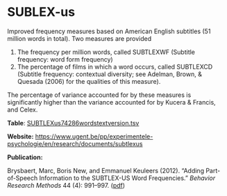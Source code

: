 # SUBLEX-us #

Improved frequency measures based on American English subtitles (51 million words in total). Two measures are provided 

  1.  The frequency per million words, called SUBTLEXWF (Subtitle frequency: word form frequency)
  2.  The percentage of films in which a word occurs, called SUBTLEXCD (Subtitle frequency: contextual diversity; see Adelman, Brown, & Quesada (2006) for the qualities of this measure).

The percentage of variance accounted for by these measures is significantly higher than the variance accounted for by Kucera & Francis, and Celex.

**Table**: [SUBTLEXus74286wordstextversion.tsv](http://www.lexique.org/databases/SUBTLEX-US/SUBTLEXus74286wordstextversion.tsv)

**Website:** <https://www.ugent.be/pp/experimentele-psychologie/en/research/documents/subtlexus>

**Publication:**

Brysbaert, Marc, Boris New, and Emmanuel Keuleers (2012). “Adding Part-of-Speech Information to the SUBTLEX-US Word Frequencies.” _Behavior Research Methods_ 44 (4): 991–997. ([pdf](Brysbaert2012_Article_AddingPart-of-speechInformatio.pdf))

